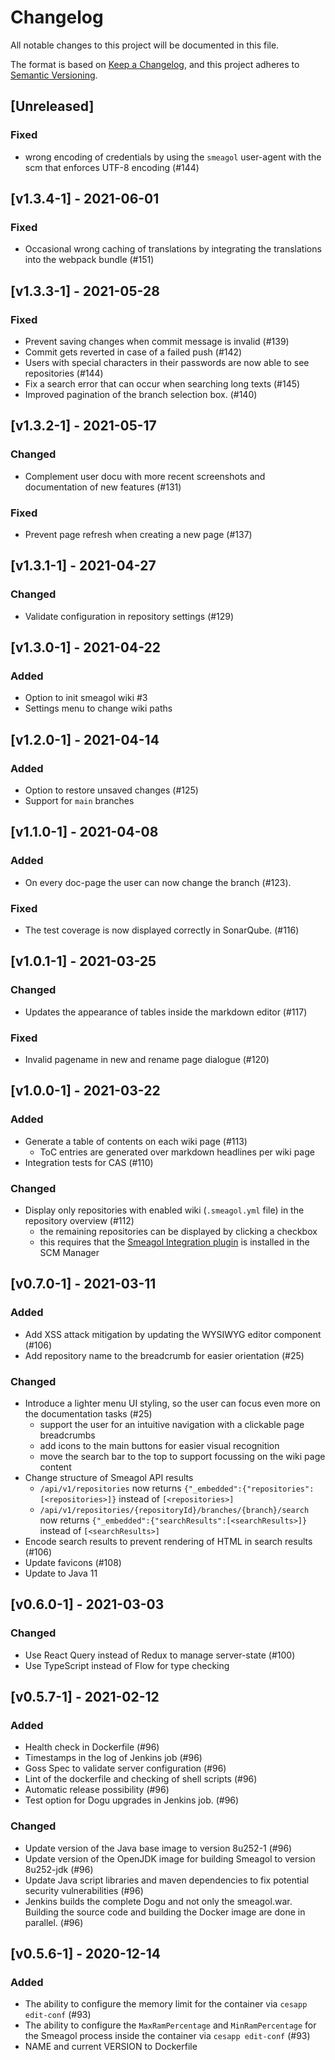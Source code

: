 # Changelog

All notable changes to this project will be documented in this file.

The format is based on [Keep a Changelog](https://keepachangelog.com/en/1.0.0/),
and this project adheres to [Semantic Versioning](https://semver.org/spec/v2.0.0.html).

## [Unreleased]
### Fixed
- wrong encoding of credentials by using the `smeagol` user-agent with the scm that enforces UTF-8 encoding (#144)

## [v1.3.4-1] - 2021-06-01
### Fixed
- Occasional wrong caching of translations by integrating the translations into the webpack bundle (#151)

## [v1.3.3-1] - 2021-05-28
### Fixed
* Prevent saving changes when commit message is invalid (#139)
* Commit gets reverted in case of a failed push (#142)
* Users with special characters in their passwords are now able to see repositories (#144)
* Fix a search error that can occur when searching long texts (#145)
* Improved pagination of the branch selection box. (#140)

## [v1.3.2-1] - 2021-05-17
### Changed
* Complement user docu with more recent screenshots and documentation of new features (#131)

### Fixed
* Prevent page refresh when creating a new page (#137)

## [v1.3.1-1] - 2021-04-27
### Changed
* Validate configuration in repository settings (#129)

## [v1.3.0-1] - 2021-04-22
### Added
* Option to init smeagol wiki #3
* Settings menu to change wiki paths

## [v1.2.0-1] - 2021-04-14
### Added
* Option to restore unsaved changes (#125)
* Support for `main` branches

## [v1.1.0-1] - 2021-04-08
### Added
* On every doc-page the user can now change the branch (#123).

### Fixed
* The test coverage is now displayed correctly in SonarQube. (#116)

## [v1.0.1-1] - 2021-03-25
### Changed
* Updates the appearance of tables inside the markdown editor (#117)

### Fixed
* Invalid pagename in new and rename page dialogue (#120)

## [v1.0.0-1] - 2021-03-22
### Added
* Generate a table of contents on each wiki page (#113)
  * ToC entries are generated over markdown headlines per wiki page
* Integration tests for CAS (#110)

### Changed
* Display only repositories with enabled wiki (`.smeagol.yml` file) in the repository overview (#112)
  * the remaining repositories can be displayed by clicking a checkbox
  * this requires that the [Smeagol Integration plugin](https://www.scm-manager.org/plugins/scm-smeagol-plugin/) is installed in the SCM Manager

## [v0.7.0-1] - 2021-03-11
### Added
* Add XSS attack mitigation by updating the WYSIWYG editor component (#106)
* Add repository name to the breadcrumb for easier orientation (#25)

### Changed
* Introduce a lighter menu UI styling, so the user can focus even more on the documentation tasks (#25)
  * support the user for an intuitive navigation with a clickable page breadcrumbs
  * add icons to the main buttons for easier visual recognition 
  * move the search bar to the top to support focussing on the wiki page content
* Change structure of Smeagol API results
  * `/api/v1/repositories` now returns `{"_embedded":{"repositories":[<repositories>]}` instead of `[<repositories>]`
  * `/api/v1/repositories/{repositoryId}/branches/{branch}/search` now returns `{"_embedded":{"searchResults":[<searchResults>]}` instead of `[<searchResults>]`
* Encode search results to prevent rendering of HTML in search results (#106)
* Update favicons (#108)
* Update to Java 11

## [v0.6.0-1] - 2021-03-03
### Changed
* Use React Query instead of Redux to manage server-state (#100)
* Use TypeScript instead of Flow for type checking

## [v0.5.7-1] - 2021-02-12
### Added
* Health check in Dockerfile (#96)
* Timestamps in the log of Jenkins job (#96)
* Goss Spec to validate server configuration (#96)
* Lint of the dockerfile and checking of shell scripts (#96)
* Automatic release possibility (#96)
* Test option for Dogu upgrades in Jenkins job. (#96)

### Changed
* Update version of the Java base image to version 8u252-1 (#96)
* Update version of the OpenJDK image for building Smeagol to version 8u252-jdk (#96)
* Update Java script libraries and maven dependencies to fix potential security vulnerabilities (#96)
* Jenkins builds the complete Dogu and not only the smeagol.war. Building the source code and building the Docker image are done in parallel. (#96)

## [v0.5.6-1] - 2020-12-14
### Added
* The ability to configure the memory limit for the container via `cesapp edit-conf` (#93)
* The ability to configure the `MaxRamPercentage` and `MinRamPercentage` for the Smeagol process inside the container via `cesapp edit-conf`  (#93)
* NAME and current VERSION to Dockerfile
